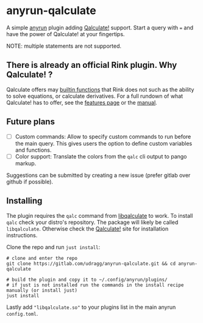 # anyrun-qalculate

A simple [anyrun](https://github.com/anyrun-org/anyrun) plugin adding [Qalculate!](https://qalculate.github.io/index.html) support.
Start a query with `=` and have the power of Qalculate! at your fingertips.

NOTE: multiple statements are not supported.

## There is already an official Rink plugin. Why Qalculate! ?

Qalculate offers may [builtin functions](https://qalculate.github.io/manual/qalculate-functions.html) that Rink does not such as the ability to solve equations, or calculate derivatives.
For a full rundown of what Qalculate! has to offer, see the [features page](https://qalculate.github.io/features.html) or the [manual](https://qalculate.github.io/manual/index.html).

## Future plans

- [ ] Custom commands: Allow to specify custom commands to run before the main query.
      This gives users the option to define custom variables and functions.
- [ ] Color support: Translate the colors from the `qalc` cli output to pango markup.

Suggestions can be submitted by creating a new issue (prefer gitlab over github if possible).

## Installing

The plugin requires the `qalc` command from [libqalculate](https://github.com/Qalculate/libqalculate) to work.
To install `qalc` check your distro's repository.
The package will likely be called `libqalculate`.
Otherwise check the [Qalculate!](https://qalculate.github.io/index.html) site for installation instructions.

Clone the repo and run `just install`:

```shell
# clone and enter the repo
git clone https://gitlab.com/udragg/anyrun-qalculate.git && cd anyrun-qalculate

# build the plugin and copy it to ~/.config/anyrun/plugins/
# if just is not installed run the commands in the install recipe manually (or install just)
just install
```

Lastly add `"libqalculate.so"` to your plugins list in the main anyrun `config.toml`.
